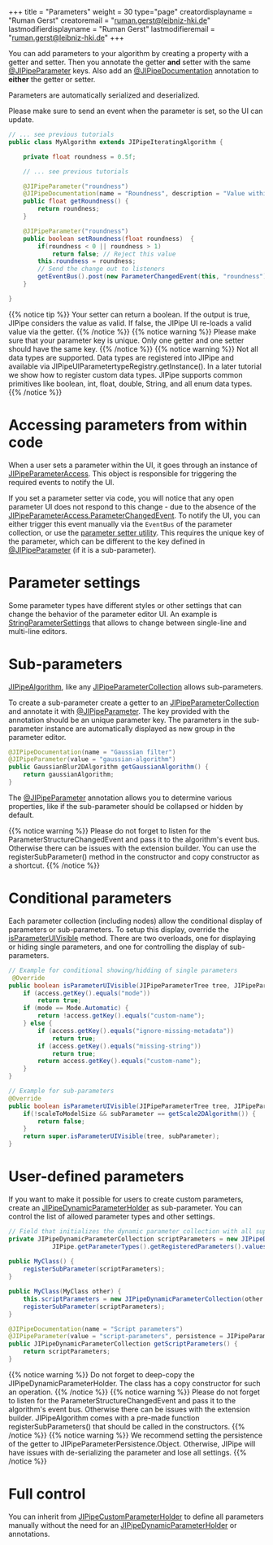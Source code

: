 +++
title = "Parameters"
weight = 30
type="page"
creatordisplayname = "Ruman Gerst"
creatoremail = "ruman.gerst@leibniz-hki.de"
lastmodifierdisplayname = "Ruman Gerst"
lastmodifieremail = "ruman.gerst@leibniz-hki.de"
+++

You can add parameters to your algorithm by creating a property with a getter and setter.
Then you annotate the getter **and** setter with the same [@JIPipeParameter](/apidocs/org/hkijena/jipipe/api/parameters/JIPipeParameter.html) keys. Also add an [@JIPipeDocumentation](/apidocs/org/hkijena/jipipe/api/JIPipeDocumentation.html) annotation to **either** the getter or setter.

Parameters are automatically serialized and deserialized.

Please make sure to send an event when the parameter is set, so the UI can update.

```java
// ... see previous tutorials
public class MyAlgorithm extends JIPipeIteratingAlgorithm {

    private float roundness = 0.5f;

    // ... see previous tutorials

    @JIPipeParameter("roundness")
    @JIPipeDocumentation(name = "Roundness", description = "Value within [0, 1]")
    public float getRoundness() {
        return roundness;
    }

    @JIPipeParameter("roundness")
    public boolean setRoundness(float roundness)  {
        if(roundness < 0 || roundness > 1)
            return false; // Reject this value
        this.roundness = roundness;
        // Send the change out to listeners
        getEventBus().post(new ParameterChangedEvent(this, "roundness"));
    }

}
```

{{% notice tip %}}
Your setter can return a boolean. If the output is true, JIPipe considers the value as valid. If false, the JIPipe UI re-loads a valid value via the getter.
{{% /notice %}}
{{% notice warning %}}
Please make sure that your parameter key is unique. Only one getter and one setter should have the same key.
{{% /notice %}}
{{% notice warning %}}
Not all data types are supported. Data types are registered into JIPipe and available via JIPipeUIParametertypeRegistry.getInstance(). In a later tutorial we show how to register custom data types. JIPipe supports common primitives like boolean, int, float, double, String, and all enum data types.
{{% /notice %}}

# Accessing parameters from within code

When a user sets a parameter within the UI, it goes through an instance of [JIPipeParameterAccess](/apidocs/org/hkijena/jipipe/api/parameters/JIPipeParameterAccess.html).
This object is responsible for triggering the required events to notify the UI.

If you set a parameter setter via code, you will notice that any open parameter UI does not respond to this change - due to the absence of the [JIPipeParameterAccess.ParameterChangedEvent](/apidocs/org/hkijena/jipipe/api/parameters/JIPipeParameterCollection.ParameterChangedEvent.html).
To notify the UI, you can either trigger this event manually via the `EventBus` of the parameter collection, or use the 
[parameter setter utility](/apidocs/org/hkijena/jipipe/utils/ParameterUtils.html#setParameter-org.hkijena.jipipe.api.parameters.JIPipeParameterCollection-java.lang.String-java.lang.Object-).
This requires the unique key of the parameter, which can be different to the key defined in [@JIPipeParameter](/apidocs/org/hkijena/jipipe/api/parameters/JIPipeParameter.html) (if it is a sub-parameter).

# Parameter settings

Some parameter types have different styles or other settings that can change the behavior of the parameter editor UI. An example is [StringParameterSettings](/apidocs/org/hkijena/jipipe/extensions/standardparametereditors/ui/parametereditors/StringParameterSettings.html) that allows to change between single-line and multi-line editors.

# Sub-parameters

[JIPipeAlgorithm](/apidocs/org/hkijena/jipipe/api/nodes/JIPipeAlgorithm.html), like any [JIPipeParameterCollection](/apidocs/org/hkijena/jipipe/api/parameters/JIPipeParameterCollection.html) allows sub-parameters.

To create a sub-parameter create a getter to an [JIPipeParameterCollection](/apidocs/org/hkijena/jipipe/api/parameters/JIPipeParameterCollection.html) and annotate it with [@JIPipeParameter](/apidocs/org/hkijena/jipipe/api/parameters/JIPipeSubParameters.html). The key provided with the annotation should be an unique parameter key. The parameters in the sub-parameter instance are automatically displayed as new group in the parameter editor.

```java
@JIPipeDocumentation(name = "Gaussian filter")
@JIPipeParameter(value = "gaussian-algorithm")
public GaussianBlur2DAlgorithm getGaussianAlgorithm() {
    return gaussianAlgorithm;
}
```

The [@JIPipeParameter](/apidocs/org/hkijena/jipipe/api/parameters/JIPipeSubParameters.html) annotation allows you to determine various properties, like 
if the sub-parameter should be collapsed or hidden by default.

{{% notice warning %}}
Please do not forget to listen for the ParameterStructureChangedEvent and pass it to the algorithm's event bus. Otherwise there can be issues with the extension builder.
You can use the registerSubParameter() method in the constructor and copy constructor as a shortcut.
{{% /notice %}}

# Conditional parameters

Each parameter collection (including nodes) allow the conditional display of parameters or sub-parameters.
To setup this display, override the [isParameterUIVisible](/apidocs/org/hkijena/jipipe/api/parameters/JIPipeParameterCollection.html#isParameterUIVisible-org.hkijena.jipipe.api.parameters.JIPipeParameterTree-org.hkijena.jipipe.api.parameters.JIPipeParameterAccess-)
method. There are two overloads, one for displaying or hiding single parameters, and one for controlling the display of sub-parameters.

```java
// Example for conditional showing/hidding of single parameters
 @Override
public boolean isParameterUIVisible(JIPipeParameterTree tree, JIPipeParameterAccess access) {
    if (access.getKey().equals("mode"))
        return true;
    if (mode == Mode.Automatic) {
        return !access.getKey().equals("custom-name");
    } else {
        if (access.getKey().equals("ignore-missing-metadata"))
            return true;
        if (access.getKey().equals("missing-string"))
            return true;
        return access.getKey().equals("custom-name");
    }
} 

// Example for sub-parameters
@Override
public boolean isParameterUIVisible(JIPipeParameterTree tree, JIPipeParameterCollection subParameter) {
    if(!scaleToModelSize && subParameter == getScale2DAlgorithm()) {
        return false;
    }
    return super.isParameterUIVisible(tree, subParameter);
}
```

# User-defined parameters

If you want to make it possible for users to create custom parameters, create an [JIPipeDynamicParameterHolder](/apidocs/org/hkijena/jipipe/api/parameters/JIPipeDynamicParameterHolder.html) as sub-parameter.
You can control the list of allowed parameter types and other settings.

```java
// Field that initializes the dynamic parameter collection with all supported parameter types
private JIPipeDynamicParameterCollection scriptParameters = new JIPipeDynamicParameterCollection(true,
            JIPipe.getParameterTypes().getRegisteredParameters().values());
            
public MyClass() {
    registerSubParameter(scriptParameters);
}

public MyClass(MyClass other) {
    this.scriptParameters = new JIPipeDynamicParameterCollection(other.scriptParameters);
    registerSubParameter(scriptParameters);
}

@JIPipeDocumentation(name = "Script parameters")
@JIPipeParameter(value = "script-parameters", persistence = JIPipeParameterPersistence.Object) // Important: Set persistence
public JIPipeDynamicParameterCollection getScriptParameters() {
    return scriptParameters;
}
```

{{% notice warning %}}
Do not forget to deep-copy the JIPipeDynamicParameterHolder. The class has a copy constructor for
such an operation.
{{% /notice %}}
{{% notice warning %}}
Please do not forget to listen for the ParameterStructureChangedEvent and pass it to the algorithm's event bus. Otherwise there can be issues with the extension builder.
JIPipeAlgorithm comes with a pre-made function registerSubParameters() that should be called in the constructors.
{{% /notice %}}
{{% notice warning %}}
We recommend setting the persistence of the getter to JIPipeParameterPersistence.Object. Otherwise, JIPipe will have issues with 
de-serializing the parameter and lose all settings.
{{% /notice %}}

# Full control

You can inherit from [JIPipeCustomParameterHolder](/apidocs/org/hkijena/jipipe/api/parameters/JIPipeCustomParameterHolder.html) to define all parameters manually without the need for an [JIPipeDynamicParameterHolder](/apidocs/org/hkijena/jipipe/api/parameters/JIPipeDynamicParameterHolder.html) or annotations.
